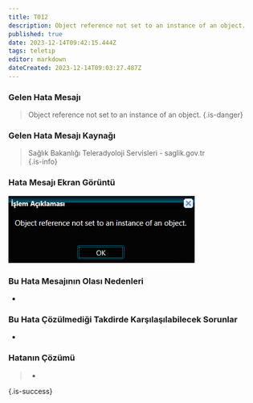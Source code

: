 ```yaml
---
title: T012
description: Object reference not set to an instance of an object.
published: true
date: 2023-12-14T09:42:15.444Z
tags: teletıp
editor: markdown
dateCreated: 2023-12-14T09:03:27.487Z
---
```


### Gelen Hata Mesajı 
> Object reference not set to an instance of an object.
{.is-danger}


### Gelen Hata Mesajı Kaynağı
> Sağlık Bakanlığı Teleradyoloji Servisleri - saglik.gov.tr  
{.is-info}


### Hata Mesajı Ekran Görüntü

![t012.png](/hatagoruntu/t012.png)


### Bu Hata Mesajının Olası Nedenleri 

- 

### Bu Hata Çözülmediği Takdirde Karşılaşılabilecek Sorunlar

- 

### Hatanın Çözümü

>  - 
{.is-success}



